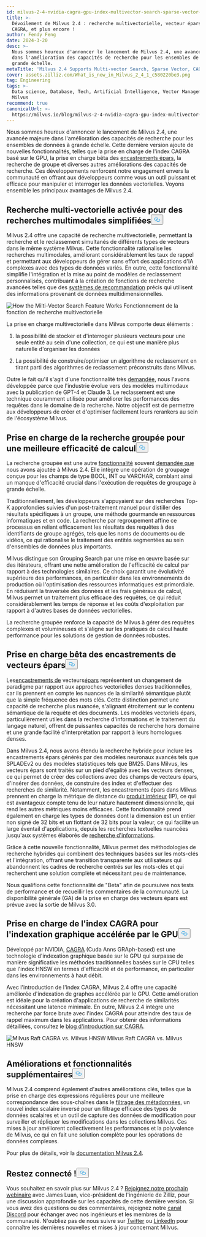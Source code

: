 ```yaml
---
id: milvus-2-4-nvidia-cagra-gpu-index-multivector-search-sparse-vector-support.md
title: >-
  Dévoilement de Milvus 2.4 : recherche multivectorielle, vecteur épars, index
  CAGRA, et plus encore !
author: Fendy Feng
date: 2024-3-20
desc: >-
  Nous sommes heureux d'annoncer le lancement de Milvus 2.4, une avancée majeure
  dans l'amélioration des capacités de recherche pour les ensembles de données à
  grande échelle.
metaTitle: 'Milvus 2.4 Supports Multi-vector Search, Sparse Vector, CAGRA, and More!'
cover: assets.zilliz.com/What_is_new_in_Milvus_2_4_1_c580220be3.png
tag: Engineering
tags: >-
  Data science, Database, Tech, Artificial Intelligence, Vector Management,
  Milvus
recommend: true
canonicalUrl: >-
  https://milvus.io/blog/milvus-2-4-nvidia-cagra-gpu-index-multivector-search-sparse-vector-support.md
---
```

<p>Nous sommes heureux d'annoncer le lancement de Milvus 2.4, une avancée majeure dans l'amélioration des capacités de recherche pour les ensembles de données à grande échelle. Cette dernière version ajoute de nouvelles fonctionnalités, telles que la prise en charge de l'index CAGRA basé sur le GPU, la prise en charge bêta des <a href="https://zilliz.com/learn/sparse-and-dense-embeddings">encastrements épars</a>, la recherche de groupe et diverses autres améliorations des capacités de recherche. Ces développements renforcent notre engagement envers la communauté en offrant aux développeurs comme vous un outil puissant et efficace pour manipuler et interroger les données vectorielles. Voyons ensemble les principaux avantages de Milvus 2.4.</p>
<h2 id="Enabled-Multi-vector-Search-for-Simplified-Multimodal-Searches" class="common-anchor-header">Recherche multi-vectorielle activée pour des recherches multimodales simplifiées<button data-href="#Enabled-Multi-vector-Search-for-Simplified-Multimodal-Searches" class="anchor-icon" translate="no">
      <svg translate="no"
        aria-hidden="true"
        focusable="false"
        height="20"
        version="1.1"
        viewBox="0 0 16 16"
        width="16"
      >
        <path
          fill="#0092E4"
          fill-rule="evenodd"
          d="M4 9h1v1H4c-1.5 0-3-1.69-3-3.5S2.55 3 4 3h4c1.45 0 3 1.69 3 3.5 0 1.41-.91 2.72-2 3.25V8.59c.58-.45 1-1.27 1-2.09C10 5.22 8.98 4 8 4H4c-.98 0-2 1.22-2 2.5S3 9 4 9zm9-3h-1v1h1c1 0 2 1.22 2 2.5S13.98 12 13 12H9c-.98 0-2-1.22-2-2.5 0-.83.42-1.64 1-2.09V6.25c-1.09.53-2 1.84-2 3.25C6 11.31 7.55 13 9 13h4c1.45 0 3-1.69 3-3.5S14.5 6 13 6z"
        ></path>
      </svg>
    </button></h2><p>Milvus 2.4 offre une capacité de recherche multivectorielle, permettant la recherche et le reclassement simultanés de différents types de vecteurs dans le même système Milvus. Cette fonctionnalité rationalise les recherches multimodales, améliorant considérablement les taux de rappel et permettant aux développeurs de gérer sans effort des applications d'IA complexes avec des types de données variés. En outre, cette fonctionnalité simplifie l'intégration et la mise au point de modèles de reclassement personnalisés, contribuant à la création de fonctions de recherche avancées telles que des <a href="https://zilliz.com/vector-database-use-cases/recommender-system">systèmes de recommandation</a> précis qui utilisent des informations provenant de données multidimensionnelles.</p>
<p>
  
   <span class="img-wrapper"> <img translate="no" src="https://assets.zilliz.com/How_the_multi_vector_search_feature_works_6c85961349.png" alt="How the Milti-Vector Search Feature Works" class="doc-image" id="how-the-milti-vector-search-feature-works" />
   </span> <span class="img-wrapper"> <span>Fonctionnement de la fonction de recherche multivectorielle</span> </span></p>
<p>La prise en charge multivectorielle dans Milvus comporte deux éléments :</p>
<ol>
<li><p>la possibilité de stocker et d'interroger plusieurs vecteurs pour une seule entité au sein d'une collection, ce qui est une manière plus naturelle d'organiser les données</p></li>
<li><p>La possibilité de construire/optimiser un algorithme de reclassement en tirant parti des algorithmes de reclassement préconstruits dans Milvus.</p></li>
</ol>
<p>Outre le fait qu'il s'agit d'une fonctionnalité très <a href="https://github.com/milvus-io/milvus/issues/25639">demandée</a>, nous l'avons développée parce que l'industrie évolue vers des modèles multimodaux avec la publication de GPT-4 et Claude 3. Le reclassement est une technique couramment utilisée pour améliorer les performances des requêtes dans le domaine de la recherche. Notre objectif est de permettre aux développeurs de créer et d'optimiser facilement leurs rerankers au sein de l'écosystème Milvus.</p>
<h2 id="Grouping-Search-Support-for-Enhanced-Compute-Efficiency" class="common-anchor-header">Prise en charge de la recherche groupée pour une meilleure efficacité de calcul<button data-href="#Grouping-Search-Support-for-Enhanced-Compute-Efficiency" class="anchor-icon" translate="no">
      <svg translate="no"
        aria-hidden="true"
        focusable="false"
        height="20"
        version="1.1"
        viewBox="0 0 16 16"
        width="16"
      >
        <path
          fill="#0092E4"
          fill-rule="evenodd"
          d="M4 9h1v1H4c-1.5 0-3-1.69-3-3.5S2.55 3 4 3h4c1.45 0 3 1.69 3 3.5 0 1.41-.91 2.72-2 3.25V8.59c.58-.45 1-1.27 1-2.09C10 5.22 8.98 4 8 4H4c-.98 0-2 1.22-2 2.5S3 9 4 9zm9-3h-1v1h1c1 0 2 1.22 2 2.5S13.98 12 13 12H9c-.98 0-2-1.22-2-2.5 0-.83.42-1.64 1-2.09V6.25c-1.09.53-2 1.84-2 3.25C6 11.31 7.55 13 9 13h4c1.45 0 3-1.69 3-3.5S14.5 6 13 6z"
        ></path>
      </svg>
    </button></h2><p>La recherche groupée est une autre <a href="https://github.com/milvus-io/milvus/issues/25343">fonctionnalité</a> souvent <a href="https://github.com/milvus-io/milvus/issues/25343">demandée que</a> nous avons ajoutée à Milvus 2.4. Elle intègre une opération de groupage conçue pour les champs de type BOOL, INT ou VARCHAR, comblant ainsi un manque d'efficacité crucial dans l'exécution de requêtes de groupage à grande échelle.</p>
<p>Traditionnellement, les développeurs s'appuyaient sur des recherches Top-K approfondies suivies d'un post-traitement manuel pour distiller des résultats spécifiques à un groupe, une méthode gourmande en ressources informatiques et en code. La recherche par regroupement affine ce processus en reliant efficacement les résultats des requêtes à des identifiants de groupe agrégés, tels que les noms de documents ou de vidéos, ce qui rationalise le traitement des entités segmentées au sein d'ensembles de données plus importants.</p>
<p>Milvus distingue son Grouping Search par une mise en œuvre basée sur des itérateurs, offrant une nette amélioration de l'efficacité de calcul par rapport à des technologies similaires. Ce choix garantit une évolutivité supérieure des performances, en particulier dans les environnements de production où l'optimisation des ressources informatiques est primordiale. En réduisant la traversée des données et les frais généraux de calcul, Milvus permet un traitement plus efficace des requêtes, ce qui réduit considérablement les temps de réponse et les coûts d'exploitation par rapport à d'autres bases de données vectorielles.</p>
<p>La recherche groupée renforce la capacité de Milvus à gérer des requêtes complexes et volumineuses et s'aligne sur les pratiques de calcul haute performance pour les solutions de gestion de données robustes.</p>
<h2 id="Beta-Support-for-Sparse-Vector-Embeddings" class="common-anchor-header">Prise en charge bêta des encastrements de vecteurs épars<button data-href="#Beta-Support-for-Sparse-Vector-Embeddings" class="anchor-icon" translate="no">
      <svg translate="no"
        aria-hidden="true"
        focusable="false"
        height="20"
        version="1.1"
        viewBox="0 0 16 16"
        width="16"
      >
        <path
          fill="#0092E4"
          fill-rule="evenodd"
          d="M4 9h1v1H4c-1.5 0-3-1.69-3-3.5S2.55 3 4 3h4c1.45 0 3 1.69 3 3.5 0 1.41-.91 2.72-2 3.25V8.59c.58-.45 1-1.27 1-2.09C10 5.22 8.98 4 8 4H4c-.98 0-2 1.22-2 2.5S3 9 4 9zm9-3h-1v1h1c1 0 2 1.22 2 2.5S13.98 12 13 12H9c-.98 0-2-1.22-2-2.5 0-.83.42-1.64 1-2.09V6.25c-1.09.53-2 1.84-2 3.25C6 11.31 7.55 13 9 13h4c1.45 0 3-1.69 3-3.5S14.5 6 13 6z"
        ></path>
      </svg>
    </button></h2><p>Les<a href="https://zilliz.com/learn/sparse-and-dense-embeddings">encastrements de</a> vecteurs<a href="https://zilliz.com/learn/sparse-and-dense-embeddings">épars</a> représentent un changement de paradigme par rapport aux approches vectorielles denses traditionnelles, car ils prennent en compte les nuances de la similarité sémantique plutôt que la simple fréquence des mots clés. Cette distinction permet une capacité de recherche plus nuancée, s'alignant étroitement sur le contenu sémantique de la requête et des documents. Les modèles vectoriels épars, particulièrement utiles dans la recherche d'informations et le traitement du langage naturel, offrent de puissantes capacités de recherche hors domaine et une grande facilité d'interprétation par rapport à leurs homologues denses.</p>
<p>Dans Milvus 2.4, nous avons étendu la recherche hybride pour inclure les encastrements épars générés par des modèles neuronaux avancés tels que SPLADEv2 ou des modèles statistiques tels que BM25. Dans Milvus, les vecteurs épars sont traités sur un pied d'égalité avec les vecteurs denses, ce qui permet de créer des collections avec des champs de vecteurs épars, d'insérer des données, de construire des index et d'effectuer des recherches de similarité. Notamment, les encastrements épars dans Milvus prennent en charge la métrique de distance du <a href="https://zilliz.com/blog/similarity-metrics-for-vector-search#Inner-Product">produit intérieur</a> (IP), ce qui est avantageux compte tenu de leur nature hautement dimensionnelle, qui rend les autres métriques moins efficaces. Cette fonctionnalité prend également en charge les types de données dont la dimension est un entier non signé de 32 bits et un flottant de 32 bits pour la valeur, ce qui facilite un large éventail d'applications, depuis les recherches textuelles nuancées jusqu'aux systèmes élaborés de <a href="https://zilliz.com/learn/information-retrieval-metrics">recherche d'informations</a>.</p>
<p>Grâce à cette nouvelle fonctionnalité, Milvus permet des méthodologies de recherche hybrides qui combinent des techniques basées sur les mots-clés et l'intégration, offrant une transition transparente aux utilisateurs qui abandonnent les cadres de recherche centrés sur les mots-clés et qui recherchent une solution complète et nécessitant peu de maintenance.</p>
<p>Nous qualifions cette fonctionnalité de "Beta" afin de poursuivre nos tests de performance et de recueillir les commentaires de la communauté. La disponibilité générale (GA) de la prise en charge des vecteurs épars est prévue avec la sortie de Milvus 3.0.</p>
<h2 id="CAGRA-Index-Support-for-Advanced-GPU-Accelerated-Graph-Indexing" class="common-anchor-header">Prise en charge de l'index CAGRA pour l'indexation graphique accélérée par le GPU<button data-href="#CAGRA-Index-Support-for-Advanced-GPU-Accelerated-Graph-Indexing" class="anchor-icon" translate="no">
      <svg translate="no"
        aria-hidden="true"
        focusable="false"
        height="20"
        version="1.1"
        viewBox="0 0 16 16"
        width="16"
      >
        <path
          fill="#0092E4"
          fill-rule="evenodd"
          d="M4 9h1v1H4c-1.5 0-3-1.69-3-3.5S2.55 3 4 3h4c1.45 0 3 1.69 3 3.5 0 1.41-.91 2.72-2 3.25V8.59c.58-.45 1-1.27 1-2.09C10 5.22 8.98 4 8 4H4c-.98 0-2 1.22-2 2.5S3 9 4 9zm9-3h-1v1h1c1 0 2 1.22 2 2.5S13.98 12 13 12H9c-.98 0-2-1.22-2-2.5 0-.83.42-1.64 1-2.09V6.25c-1.09.53-2 1.84-2 3.25C6 11.31 7.55 13 9 13h4c1.45 0 3-1.69 3-3.5S14.5 6 13 6z"
        ></path>
      </svg>
    </button></h2><p>Développé par NVIDIA, <a href="https://arxiv.org/abs/2308.15136">CAGRA</a> (Cuda Anns GRAph-based) est une technologie d'indexation graphique basée sur le GPU qui surpasse de manière significative les méthodes traditionnelles basées sur le CPU telles que l'index HNSW en termes d'efficacité et de performance, en particulier dans les environnements à haut débit.</p>
<p>Avec l'introduction de l'index CAGRA, Milvus 2.4 offre une capacité améliorée d'indexation de graphes accélérée par le GPU. Cette amélioration est idéale pour la création d'applications de recherche de similarités nécessitant une latence minimale. En outre, Milvus 2.4 intègre une recherche par force brute avec l'index CAGRA pour atteindre des taux de rappel maximum dans les applications. Pour obtenir des informations détaillées, consultez le <a href="https://zilliz.com/blog/Milvus-introduces-GPU-index-CAGRA">blog d'introduction sur CAGRA</a>.</p>
<p>
  
   <span class="img-wrapper"> <img translate="no" src="https://assets.zilliz.com/Milvus_raft_cagra_vs_milvus_hnsw_ffe0415ff5.png" alt="Milvus Raft CAGRA vs. Milvus HNSW" class="doc-image" id="milvus-raft-cagra-vs.-milvus-hnsw" />
   </span> <span class="img-wrapper"> <span>Milvus Raft CAGRA vs. Milvus HNSW</span> </span></p>
<h2 id="Additional-Enhancements-and-Features" class="common-anchor-header">Améliorations et fonctionnalités supplémentaires<button data-href="#Additional-Enhancements-and-Features" class="anchor-icon" translate="no">
      <svg translate="no"
        aria-hidden="true"
        focusable="false"
        height="20"
        version="1.1"
        viewBox="0 0 16 16"
        width="16"
      >
        <path
          fill="#0092E4"
          fill-rule="evenodd"
          d="M4 9h1v1H4c-1.5 0-3-1.69-3-3.5S2.55 3 4 3h4c1.45 0 3 1.69 3 3.5 0 1.41-.91 2.72-2 3.25V8.59c.58-.45 1-1.27 1-2.09C10 5.22 8.98 4 8 4H4c-.98 0-2 1.22-2 2.5S3 9 4 9zm9-3h-1v1h1c1 0 2 1.22 2 2.5S13.98 12 13 12H9c-.98 0-2-1.22-2-2.5 0-.83.42-1.64 1-2.09V6.25c-1.09.53-2 1.84-2 3.25C6 11.31 7.55 13 9 13h4c1.45 0 3-1.69 3-3.5S14.5 6 13 6z"
        ></path>
      </svg>
    </button></h2><p>Milvus 2.4 comprend également d'autres améliorations clés, telles que la prise en charge des expressions régulières pour une meilleure correspondance des sous-chaînes dans le <a href="https://zilliz.com/blog/metadata-filtering-with-zilliz-cloud-pipelines">filtrage des métadonnées</a>, un nouvel index scalaire inversé pour un filtrage efficace des types de données scalaires et un outil de capture des données de modification pour surveiller et répliquer les modifications dans les collections Milvus. Ces mises à jour améliorent collectivement les performances et la polyvalence de Milvus, ce qui en fait une solution complète pour les opérations de données complexes.</p>
<p>Pour plus de détails, voir la <a href="https://milvus.io/docs/release_notes.md">documentation Milvus 2.4</a>.</p>
<h2 id="Stay-Connected" class="common-anchor-header">Restez connecté !<button data-href="#Stay-Connected" class="anchor-icon" translate="no">
      <svg translate="no"
        aria-hidden="true"
        focusable="false"
        height="20"
        version="1.1"
        viewBox="0 0 16 16"
        width="16"
      >
        <path
          fill="#0092E4"
          fill-rule="evenodd"
          d="M4 9h1v1H4c-1.5 0-3-1.69-3-3.5S2.55 3 4 3h4c1.45 0 3 1.69 3 3.5 0 1.41-.91 2.72-2 3.25V8.59c.58-.45 1-1.27 1-2.09C10 5.22 8.98 4 8 4H4c-.98 0-2 1.22-2 2.5S3 9 4 9zm9-3h-1v1h1c1 0 2 1.22 2 2.5S13.98 12 13 12H9c-.98 0-2-1.22-2-2.5 0-.83.42-1.64 1-2.09V6.25c-1.09.53-2 1.84-2 3.25C6 11.31 7.55 13 9 13h4c1.45 0 3-1.69 3-3.5S14.5 6 13 6z"
        ></path>
      </svg>
    </button></h2><p>Vous souhaitez en savoir plus sur Milvus 2.4 ? <a href="https://zilliz.com/event/unlocking-advanced-search-capabilities-milvus">Rejoignez notre prochain webinaire</a> avec James Luan, vice-président de l'ingénierie de Zilliz, pour une discussion approfondie sur les capacités de cette dernière version. Si vous avez des questions ou des commentaires, rejoignez notre <a href="https://discord.com/invite/8uyFbECzPX">canal Discord</a> pour échanger avec nos ingénieurs et les membres de la communauté. N'oubliez pas de nous suivre sur <a href="https://twitter.com/milvusio">Twitter</a> ou <a href="https://www.linkedin.com/company/the-milvus-project">LinkedIn</a> pour connaître les dernières nouvelles et mises à jour concernant Milvus.</p>
